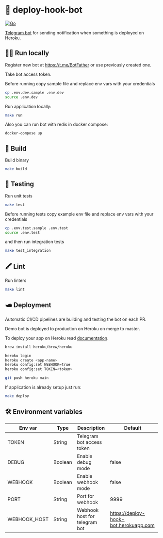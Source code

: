 # 🤖 deploy-hook-bot

[![Go](https://github.com/ndrewnee/deploy-hook-bot/actions/workflows/go.yml/badge.svg?branch=main)](https://github.com/ndrewnee/deploy-hook-bot/actions/workflows/go.yml)

[Telegram bot](https://t.me/lesswrong_bot) for sending notification when something is deployed on Heroku.

## 🧑‍💻 Run locally

Register new bot at https://t.me/BotFather or use previously created one.

Take bot access token.

Before running copy sample file and replace env vars with your credentials

```sh
cp .env.dev.sample .env.dev
source .env.dev
```

Run application locally:

```sh
make run
```

Also you can run bot with redis in docker compose:

```sh
docker-compose up
```

## 👷 Build

Build binary

```sh
make build
```

## 🧪 Testing

Run unit tests

```sh
make test
```

Before running tests copy example env file and replace env vars with your credentials

```sh
cp .env.test.sample .env.test
source .env.test
```

and then run integration tests

```sh
make test_integration
```

## 🖍 Lint

Run linters

```sh
make lint
```

## 🛥 Deployment

Automatic CI/CD pipelines are building and testing the bot on each PR.

Demo bot is deployed to production on Heroku on merge to master.

To deploy your app on Heroku read [documentation](https://devcenter.heroku.com/articles/getting-started-with-go?singlepage=true).

```sh
brew install heroku/brew/heroku

heroku login
heroku create <app-name>
heroku config:set WEBHOOK=true
heroku config:set TOKEN=<token>

git push heroku main
```

If application is already setup just run:

```sh
make deploy
```

## 🛠 Environment variables

| Env var      | Type    | Description                   | Default                               |
| ------------ | ------- | ----------------------------- | ------------------------------------- |
| TOKEN        | String  | Telegram bot access token     |                                       |
| DEBUG        | Boolean | Enable debug mode             | false                                 |
| WEBHOOK      | Boolean | Enable webhook mode           | false                                 |
| PORT         | String  | Port for webhook              | 9999                                  |
| WEBHOOK_HOST | String  | Webhook host for telegram bot | https://deploy-hook-bot.herokuapp.com |
